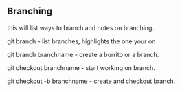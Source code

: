 ## Branching 

this will list ways to branch and notes on branching.

git branch - list branches, highlights the one your on

git branch branchname - create a burrito or a branch.

git checkout branchname - start working on branch.

git checkout -b branchname - create and checkout branch.
